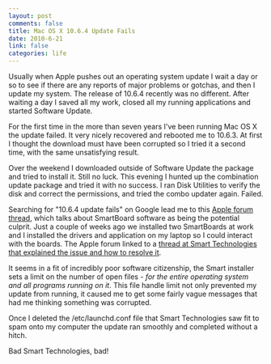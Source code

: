```yaml
--- 
layout: post
comments: false
title: Mac OS X 10.6.4 Update Fails
date: 2010-6-21
link: false
categories: life
---
```

Usually when Apple pushes out an operating system update I wait a day or so to see if there are any reports of major problems or gotchas, and then I update my system. The release of 10.6.4 recently was no different. After waiting a day I saved all my work, closed all my running applications and started Software Update.

For the first time in the more than seven years I've been running Mac OS X the update failed. It very nicely recovered and rebooted me to 10.6.3. At first I thought the download must have been corrupted so I tried it a second time, with the same unsatisfying result.

Over the weekend I downloaded outside of Software Update the package and tried to install it. Still no luck. This evening I hunted up the combination update package and tried it with no success. I ran Disk Utilities to verify the disk and correct the permissions, and tried the combo updater again. Failed.

Searching for "10.6.4 update fails" on Google lead me to this <a title="Apple Support: 10.6.4 update issues - fixed, sharing the steps" href="http://discussions.apple.com/thread.jspa?threadID=2468522&amp;tstart=0" target="_blank">Apple forum thread</a>, which talks about SmartBoard software as being the potential culprit. Just a couple of weeks ago we installed two SmartBoards at work and I installed the drivers and application on my laptop so I could interact with the boards. The Apple forum linked to a <a title="Smart Technologies: Remove the limit maxfiles 2000 line from a System Preferences file" href="http://smarttech.com/us/Support/Browse+Support/Support+Documents/KB2/146595.aspx" target="_blank">thread at Smart Technologies that explained the issue and how to resolve it</a>.

It seems in a fit of incredibly poor software citizenship, the Smart installer sets a limit on the number of open files - <em>for the entire operating system and all programs running on it</em>. This file handle limit not only prevented my update from running, it caused me to get some fairly vague messages that had me thinking something was corrupted.

Once I deleted the /etc/launchd.conf file that Smart Technologies saw fit to spam onto my computer the update ran smoothly and completed without a hitch.

Bad Smart Technologies, bad!
